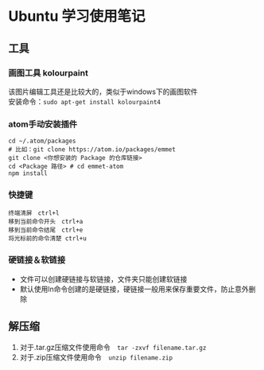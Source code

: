 # Ubuntu 学习使用笔记

## 工具

### 画图工具 kolourpaint
该图片编辑工具还是比较大的，类似于windows下的画图软件  
安装命令：`sudo apt-get install kolourpaint4`

### atom手动安装插件
```
cd ~/.atom/packages
# 比如：git clone https://atom.io/packages/emmet
git clone <你想安装的 Package 的仓库链接>
cd <Package 路径> # cd emmet-atom
npm install

```

### 快捷键
```
终端清屏　ctrl+l
移到当前命令开头　ctrl+a
移到当前命令结尾　ctrl+e
将光标前的命令清楚 ctrl+u
```
### 硬链接＆软链接
- 文件可以创建硬链接与软链接，文件夹只能创建软链接
- 默认使用ln命令创建的是硬链接，硬链接一般用来保存重要文件，防止意外删除  

## 解压缩
1. 对于.tar.gz压缩文件使用命令　`tar -zxvf filename.tar.gz`  
2. 对于.zip压缩文件使用命令　`unzip filename.zip`
